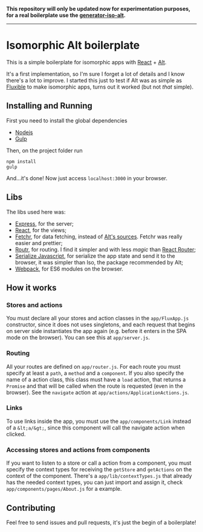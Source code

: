 **This repository will only be updated now for experimentation purposes, for a real boilerplate use the [generator-iso-alt](https://www.npmjs.com/package/generator-iso-alt).**

----

# Isomorphic Alt boilerplate

This is a simple boilerplate for isomorphic apps with [React](http://facebook.github.io/react/) + [Alt](https://github.com/goatslacker/alt).

It's a first implementation, so I'm sure I forget a lot of details and I know there's a lot to improve. I started this just to test if Alt was as simple as [Fluxible](http://fluxible.io/) to make isomorphic apps, turns out it worked (but not _that_ simple).

## Installing and Running

First you need to install the global dependencies

* [Nodejs](https://nodejs.org/en/)
* [Gulp](http://gulpjs.com/)

Then, on the project folder run
```shell
npm install
gulp
```

And...it's done!
Now just access `localhost:3000` in your browser. 

## Libs

The libs used here was:

- [Express](http://expressjs.com/), for the server;
- [React](http://facebook.github.io/react/), for the views;
- [Fetchr](https://github.com/yahoo/fetchr), for data fetching, instead of [Alt's sources](http://alt.js.org/docs/async/). Fetchr was really easier and prettier;
- [Routr](https://github.com/yahoo/routr), for routing. I find it simpler and with less _magic_ than [React Router](https://github.com/rackt/react-router);
- [Serialize Javascript](https://github.com/yahoo/serialize-javascript), for serialize the app state and send it to the browser, it was simpler than Iso, the package recommended by Alt;
- [Webpack](https://webpack.github.io/), for ES6 modules on the browser.

## How it works

### Stores and actions

You must declare all your stores and action classes in the `app/FluxApp.js` constructor, since it does not uses singletons, and each request that begins on server side instantiates the app again (e.g. before it enters in the SPA mode on the browser). You can see this at `app/server.js`.

### Routing

All your routes are defined on `app/router.js`. For each route you must specify at least a `path`, a `method` and a `component`. If you also specify the name of a action class, this class must have a `load` action, that returns a `Promise` and that will be called when the route is requested (even in the browser). See the `navigate` action at `app/actions/ApplicationActions.js`.

### Links

To use links inside the app, you must use the `app/components/Link` instead of a `&lt;a/&gt;`, since this component will call the navigate action when clicked.

### Accessing stores and actions from components

If you want to listen to a store or call a action from a component, you must specify the context types for receiving the `getStore` and `getActions` on the context of the component. There's a `app/lib/contextTypes.js` that already has the needed context types, you can just import and assign it, check `app/components/pages/About.js` for a example.

## Contributing

Feel free to send issues and pull requests, it's just the begin of a boilerplate!
